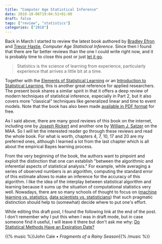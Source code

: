 ```yaml
---
title: "Computer Age Statistical Inference"
date: 2018-10-06T19:04:51+01:00
draft: false
tags: ["review", "statistics"]
categories: ["2018"]
---
```


Back in March I started to review the latest book authored by [Bradley Efron](http://statweb.stanford.edu/~ckirby/brad/) and [Trevor Hastie](https://web.stanford.edu/~hastie/), *Computer Age Statistical Inference*. Since then I found that there are far better reviews than the one I could write right now, and it is probably time to close this post or just [let it go](https://www.rousette.org.uk/archives/getting-things-done-by-letting-things-go/). 

> Statistics is the science of learning from experience, particularly experience that arrives a little bit at a time.

Together with the [Elements of Statistical Learning](https://web.stanford.edu/~hastie/ElemStatLearn/) or an [Introduction to Statistical Learning](http://www-bcf.usc.edu/~gareth/ISL/), this is another great reference for applied researchers. The present book shares a similar spirit in that it offers a deep review of modern techniques of statistical inference, especially in Part 2, but it also covers more "classical" techniques like generalized linear and time to event models. Note that the book has also been made [available in PDF format](https://web.stanford.edu/~hastie/CASI/) for free. 

As I said above, there are many good reviews of this book on the internet, including one by [Joseph Rickert](https://rviews.rstudio.com/2016/10/28/book-review-computer-age-statistical-inference/) and another one by [William J. Satzer](https://www.maa.org/press/maa-reviews/computer-age-statistical-inference) on the MAA. So I will let the interested reader go through these reviews and read the whole book. For what is worth, chapters 4, 7, 10, 17 and 20 are my preferred ones, although I learned a lot from the last chapter which is all about the empirical Bayes learning process.

From the very beginning of the book, the authors want to pinpoint and exploit the distinction that one can establish "between the algorithmic and inferential aspects of statistical analysis." For example, while averaging a series of observed numbers is an algorithm, computing the standard error of this estimate allows to make an inference for the accuracy of this algorithm. I like the idea of the interplay between statistical algorithm and learning because it sums up the situation of computational statistics very well. Nowadays, there are so many schools of thought to focus on ([machine learning vs. statistics](http://www.fharrell.com/post/stat-ml/), [data scientists vs. statisticians](https://twitter.com/josh_wills/status/198093512149958656)) that such pragmatic distinction should help to (somewhat) decide where to put one's effort.

While editing this draft post, I found the following link at the end of the post. I don't remember why I put this when I was in draft mode, but in case someone find it useful, I will leave it there but don't ask me why: [Do Statistical Methods Have an Expiration Date?](http://andrewgelman.com/2018/04/11/statistical-methods-expiration-date-talk-noon-mon-16-apr-university-pennsylvania/)

{{% music %}}John Cale • *Fragments of a Rainy Season*{{% /music %}}
